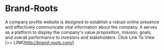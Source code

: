 # Brand-Roots
A company profile website is designed to establish a robust online presence and effectively communicate vital information about the company. It serves as a platform to display the company's value proposition, mission, goals, and overall performance to investors and stakeholders.
Click Link To View [>> LINK]http://brand-roots.com/)

